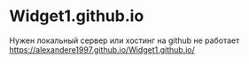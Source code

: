 # Widget1.github.io
Нужен локальный сервер или хостинг на github не работает
https://alexandere1997.github.io/Widget1.github.io/
